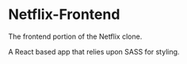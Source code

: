 # Netflix-Frontend

The frontend portion of the Netflix clone.

A React based app that relies upon SASS for styling.
